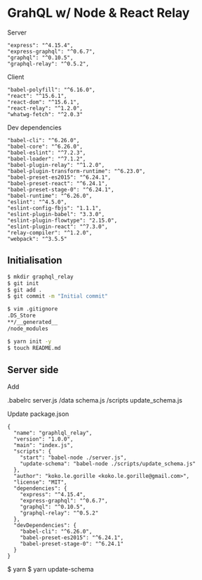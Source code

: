 # GrahQL w/ Node & React Relay

Server

    "express": "^4.15.4",
    "express-graphql": "^0.6.7",
    "graphql": "^0.10.5",
    "graphql-relay": "^0.5.2",

Client

    "babel-polyfill": "^6.16.0",    
    "react": "^15.6.1",
    "react-dom": "^15.6.1",
    "react-relay": "^1.2.0",
    "whatwg-fetch": "^2.0.3"


Dev dependencies

    "babel-cli": "^6.26.0",
    "babel-core": "^6.26.0",
    "babel-eslint": "^7.2.3",
    "babel-loader": "^7.1.2",
    "babel-plugin-relay": "^1.2.0",
    "babel-plugin-transform-runtime": "^6.23.0",
    "babel-preset-es2015": "^6.24.1",
    "babel-preset-react": "^6.24.1",
    "babel-preset-stage-0": "^6.24.1",
    "babel-runtime": "^6.26.0",
    "eslint": "^4.5.0",
    "eslint-config-fbjs": "1.1.1",
    "eslint-plugin-babel": "3.3.0",
    "eslint-plugin-flowtype": "2.15.0",
    "eslint-plugin-react": "^7.3.0",
    "relay-compiler": "^1.2.0",
    "webpack": "^3.5.5"    

## Initialisation

```bash
$ mkdir graphql_relay
$ git init
$ git add .
$ git commit -m "Initial commit"
```


```bash
$ vim .gitignore
.DS_Store
**/__generated__
/node_modules
```


```bash
$ yarn init -y
$ touch README.md
```

## Server side

Add 

  .babelrc
  server.js
  /data
    schema.js
  /scripts
    update_schema.js

Update package.json

```
{
  "name": "graphlql_relay",
  "version": "1.0.0",
  "main": "index.js",
  "scripts": {
    "start": "babel-node ./server.js",
    "update-schema": "babel-node ./scripts/update_schema.js"
  },
  "author": "koko.le.gorille <koko.le.gorille@gmail.com>",
  "license": "MIT",
  "dependencies": {
    "express": "^4.15.4",
    "express-graphql": "^0.6.7",
    "graphql": "^0.10.5",
    "graphql-relay": "^0.5.2"
  },
  "devDependencies": {
    "babel-cli": "^6.26.0",
    "babel-preset-es2015": "^6.24.1",
    "babel-preset-stage-0": "^6.24.1"
  }
}
```

$ yarn 
$ yarn update-schema
